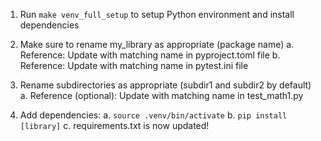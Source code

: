 1. Run `make venv_full_setup` to setup Python environment and install dependencies

2. Make sure to rename my_library as appropriate (package name)
   a. Reference: Update with matching name in pyproject.toml file
   b. Reference: Update with matching name in pytest.ini file

3. Rename subdirectories as appropriate (subdir1 and subdir2 by default)
   a. Reference (optional): Update with matching name in test_math1.py

4. Add dependencies:
   a. `source .venv/bin/activate`
   b. `pip install [library]`
   c. requirements.txt is now updated!

